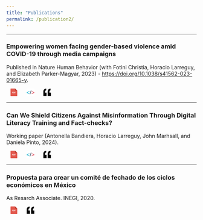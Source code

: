 ```yaml
---
title: "Publications"
permalink: /publication2/
---
```


<style>
    .social-icon {
        color: #aaaaaa;
        transition: color 0.2s; 
        text-decoration: none;
        margin: 0 10px;
        size: 32px;
    }
    
    .social-icon:hover {
        color: #333333
    }
</style>


***
### Empowering women facing gender-based violence amid COVID-19 through media campaigns
Published in Nature Human Behavior (with Fotini Christia, Horacio Larreguy, and Elizabeth Parker-Magyar, 2023) - https://doi.org/10.1038/s41562-023-01665-y.

<a class = "social-icon" href="files/../../files/Paper Egypt 2022.pdf" target = "_blank"> 
<img height="20" width="20" src="images/../../images/pdf-svgrepo-com.svg" /></a>
<a class = "social-icon" href="https://dataverse.harvard.edu/dataset.xhtml?persistentId=doi:10.7910/DVN/VFFZRM" target = "_blank"> 
<img height="20" width="20" src="images/../../images/code-svgrepo-com.svg" /> 
</a>
<a class = "social-icon" href="[files/../../files/Paper Egypt 2022.txt](https://www.nature.com/articles/s41562-023-01665-y#citeas)" target = "_blank"> 
<img height="20" width="20" src="images/../../images/quote-svgrepo-com.svg" /> 
</a>


***
### Can We Shield Citizens Against Misinformation Through Digital Literacy Training and Fact-checks?
Working paper (Antonella Bandiera, Horacio Larreguy, John Marhsall, and Daniela Pinto, 2024). 

<a class = "social-icon" href="files/../../files/Paper Bolivia 2022.pdf" target = "_blank"> 
<img height="20" width="20" src="images/../../images/pdf-svgrepo-com.svg" /></a>
<a class = "social-icon" href="https://github.com/manuelquinteroc/MisinformationBolivia" target = "_blank"> 
<img height="20" width="20" src="images/../../images/code-svgrepo-com.svg" /> 
</a>
<a class = "social-icon" href="files/../../files/Paper Bolivia 2022.txt" target = "_blank"> 
<img height="20" width="20" src="images/../../images/quote-svgrepo-com.svg" /> 
</a>

***
### Propuesta para crear un comité de fechado de los ciclos económicos en México
As Resarch Associate. INEGI, 2020.

<a class = "social-icon" href="files/../../files/GTDCFC_2020.pdf" target = "_blank"> 
<img height="20" width="20" src="images/../../images/pdf-svgrepo-com.svg" /></a>
<a class = "social-icon" href="files/../../files/GTDCFC_2020.txt" target = "_blank"> 
<img height="20" width="20" src="images/../../images/quote-svgrepo-com.svg" /> 
</a>
